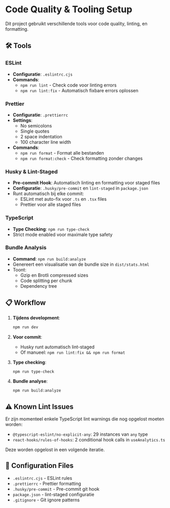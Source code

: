 # Code Quality & Tooling Setup

Dit project gebruikt verschillende tools voor code quality, linting, en formatting.

## 🛠️ Tools

### ESLint

- **Configuratie**: `.eslintrc.cjs`
- **Commands**:
  - `npm run lint` - Check code voor linting errors
  - `npm run lint:fix` - Automatisch fixbare errors oplossen

### Prettier

- **Configuratie**: `.prettierrc`
- **Settings**:
  - No semicolons
  - Single quotes
  - 2 space indentation
  - 100 character line width
- **Commands**:
  - `npm run format` - Format alle bestanden
  - `npm run format:check` - Check formatting zonder changes

### Husky & Lint-Staged

- **Pre-commit Hook**: Automatisch linting en formatting voor staged files
- **Configuratie**: `.husky/pre-commit` en `lint-staged` in `package.json`
- Runt automatisch bij elke commit:
  - ESLint met auto-fix voor `.ts` en `.tsx` files
  - Prettier voor alle staged files

### TypeScript

- **Type Checking**: `npm run type-check`
- Strict mode enabled voor maximale type safety

### Bundle Analysis

- **Command**: `npm run build:analyze`
- Genereert een visualisatie van de bundle size in `dist/stats.html`
- Toont:
  - Gzip en Brotli compressed sizes
  - Code splitting per chunk
  - Dependency tree

## 📋 Workflow

1. **Tijdens development**:

   ```bash
   npm run dev
   ```

2. **Voor commit**:
   - Husky runt automatisch lint-staged
   - Of manueel: `npm run lint:fix && npm run format`

3. **Type checking**:

   ```bash
   npm run type-check
   ```

4. **Bundle analyse**:
   ```bash
   npm run build:analyze
   ```

## ⚠️ Known Lint Issues

Er zijn momenteel enkele TypeScript lint warnings die nog opgelost moeten worden:

- `@typescript-eslint/no-explicit-any`: 29 instances van `any` type
- `react-hooks/rules-of-hooks`: 2 conditional hook calls in `useAnalytics.ts`

Deze worden opgelost in een volgende iteratie.

## 🔧 Configuration Files

- `.eslintrc.cjs` - ESLint rules
- `.prettierrc` - Prettier formatting
- `.husky/pre-commit` - Pre-commit git hook
- `package.json` - lint-staged configuratie
- `.gitignore` - Git ignore patterns
